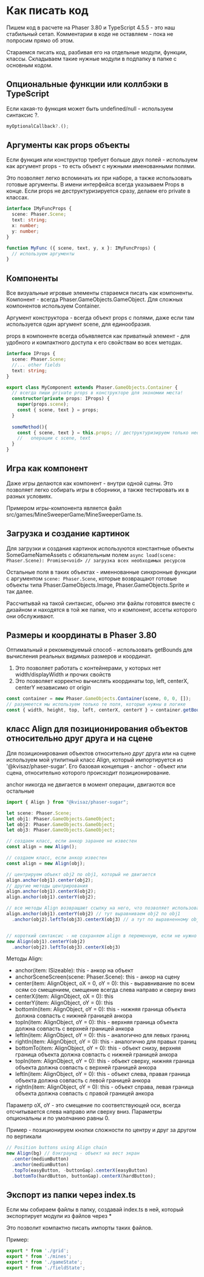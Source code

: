# Как писать код 

Пишем код в расчете на  Phaser 3.80 и TypeScript 4.5.5 - это наш стабильный сетап.
Комментарии в коде не оставляем - пока не попросим прямо об этом.

Стараемся писать код, разбивая его на отдельные модули, функции, классы. Складываем такие нужные модули в подпапку в папке с основным кодом.

## Опциональные функции или коллбэки в TypeScript
Если какая-то функция может быть undefined/null - используем синтаксис ?.
```typescript
myOptionalCallback?.();
```

## Аргументы как  props объекты
Если функция или конструктор требует больше двух полей - используем как аргумент props - то есть объект с нужными именованными полями.  

Это позволяет легко вспоминать их при наборе, а также использовать готовые аргументы.
В имени интерфейса  всегда указываем Props в конце. Если props не деструктуризируется сразу, делаем его private в классах.

```typescript
interface IMyFuncProps {
  scene: Phaser.Scene;
  text: string;
  x: number;
  y: number;
}

function MyFunc ({ scene, text, y, x }: IMyFuncProps) {
  // используем аргументы
}
```

## Компоненты
Все визуальные игровые элементы стараемся писать как компоненты. Компонент -  всегда Phaser.GameObjects.GameObject. Для сложных компонентов используем Container.

Аргумент конструктора - всегда объект props с полями, даже если там используется один аргумент scene, для единообразия.

props в компоненте всегда объявляется как приватный элемент - для удобного и компактного доступа к его свойствам во всех методах.

```typescript
interface IProps {
  scene: Phaser.Scene;
  //... other fields
  text: string;
}

export class MyComponent extends Phaser.GameObjects.Container {
  // всегда пиши private props в конструкторе для экономии места!
  constructor(private props: IProps) {
    super(props.scene);
    const { scene, text } = props;
  }
  
  someMethod(){
    const { scene, text } = this.props; // деструктуризируем только необходимые поля
    //   операции с scene, text
  }
}
```

## Игра как компонент
Даже игры делаются как компонент - внутри одной сцены. Это позволяет легко собирать игры в сборники, а также тестировать их в разных условиях.

Примером игры-компонента является файл src/games/MineSweeperGame/MineSweeperGame.ts. 

## Загрузка и создание картинок
Для загрузки и создания картинок используются константные объекты SomeGameNameAssets с обязательным полем 
```async load(scene: Phaser.Scene): Promise<void> // загрузка всех необходимых ресурсов```

Остальные поля в таких объектах - именнованные синхронные функции с аргументом `scene: Phaser.Scene`, которые возвращают готовые объекты типа Phaser.GameObjects.Image, Phaser.GameObjects.Sprite и так далее.

Рассчитывай на такой синтаксис, обычно эти файлы готовятся вместе с дизайном и находятся в той же папке, что и компонент, ассеты которого они обслуживают.

## Размеры и координаты в Phaser 3.80
Оптимальный и рекомендуемый способ - использовать getBounds для вычисления реальных видимых размеров и координат.

1. Это позволяет работать с контейнерами, у которых нет width/displayWidth и прочих свойств
2. Это позволяет корректно вычислять координаты top, left, centerX, centerY независимо от origin
```typescript
const container = new Phaser.GameObjects.Container(scene, 0, 0, []);
// разумеется мы используем только те поля, которые нужны в логике
const { width, height, top, left, centerX, centerY } = container.getBounds();
```

## класс Align для позиционирования объектов относительно друг друга и на сцене
Для позиционирования объектов относительно друг друга или на сцене используем мой утилитный класс Align, который импортируется из '@kvisaz/phaser-sugar'. Его базовая концепция - anchor - объект или сцена, относительно которого происходит позиционирование. 

anchor никогда не двигается в момент операции, двигаются все остальные

```typescript
import { Align } from "@kvisaz/phaser-sugar";

let scene: Phaser.Scene;
let obj1: Phaser.GameObjects.GameObject;
let obj2: Phaser.GameObjects.GameObject;
let obj3: Phaser.GameObjects.GameObject;

// создаем класс, если анкор заранее не известен
const align = new Align();

// создаем класс, если анкор известен
const align = new Align(obj);

// центрируем объект obj2 по obj1, который не двигается
align.anchor(obj1).center(obj2);
// другие методы центрирования
align.anchor(obj1).centerX(obj2); 
align.anchor(obj1).centerY(obj2); 

// все методы Align возвращают ссылку на него, что позволяет использовать цепочечный синтаксис
align.anchor(obj1).centerY(obj2) // тут выравниваем obj2 по obj1
  .anchor(obj2).leftTo(obj3).centerX(obj3) // а тут по выравненному obj2 - позиционируем obj3


// короткий синтаксис - не сохраняем align в переменную, если не нужно переиспользование
new Align(obj1).centerY(obj2) 
  .anchor(obj2).leftTo(obj3).centerX(obj3)
```

Методы Align:
- anchor(item: ISizeable): this - анкор на объект
- anchorSceneScreen(scene: Phaser.Scene): this - анкор на сцену
- center(item: AlignObject, oX = 0, oY = 0): this - выравнивание по всем осям со смещением, смещение всегда слева направо и сверху вниз
- centerX(item: AlignObject, oX = 0): this
- centerY(item: AlignObject, oY = 0): this
- bottomIn(item: AlignObject, oY = 0): this - нижняя граница объекта должна совпасть с нижней границей анкора
- topIn(item: AlignObject, oY = 0): this - верхняя граница объекта должна совпасть с верхней границей анкора
- leftIn(item: AlignObject, oY = 0): this - аналогично для левых границ
- rightIn(item: AlignObject, oY = 0): this - аналогично для правых границ
- bottomTo(item: AlignObject, oY = 0): this - объект снизу, верхняя граница объекта должна совпасть с нижней границей анкора
- topIn(item: AlignObject, oY = 0): this - объект сверху, нижняя граница объекта должна совпасть с верхней границей анкора
- leftIn(item: AlignObject, oY = 0): this - объект слева, правая граница объекта должна совпасть с левой границей анкора
- rightIn(item: AlignObject, oY = 0): this - объект справа, левая граница объекта должна совпасть с правой границей анкора

Параметр oX, oY - это смещение по соответствующей оси, всегда отсчитывается слева направо или сверху вниз. Параметры опциональны и по умолчанию равны 0.

Пример - позиционируем кнопки сложности по центру и друг за другом по вертикали
```typescript
// Position buttons using Align chain
new Align(bg) // бэкграунд - объект на вест экран
  .center(mediumButton) 
  .anchor(mediumButton)
  .topTo(easyButton, -buttonGap).centerX(easyButton)
  .bottomTo(hardButton, buttonGap).centerX(hardButton);
```

## Экспорт из папки через index.ts
Если мы собираем файлы в папку, создавай index.ts в ней, который экспортирует модули из файлов через *

Это позволит компактно писать импорты таких файлов.

Пример:
```typescript
export * from './grid';
export * from './mines';
export * from './gameState';
export * from './fieldState';
```
